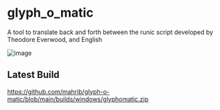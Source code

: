 # glyph_o_matic

A tool to translate back and forth between the runic script developed by Theodore Everwood, and English

![image](https://github.com/user-attachments/assets/20321927-ac8d-401c-abc5-9b054b387f8e)


## Latest Build
https://github.com/mahrib/glyph-o-matic/blob/main/builds/windows/glyphomatic.zip
